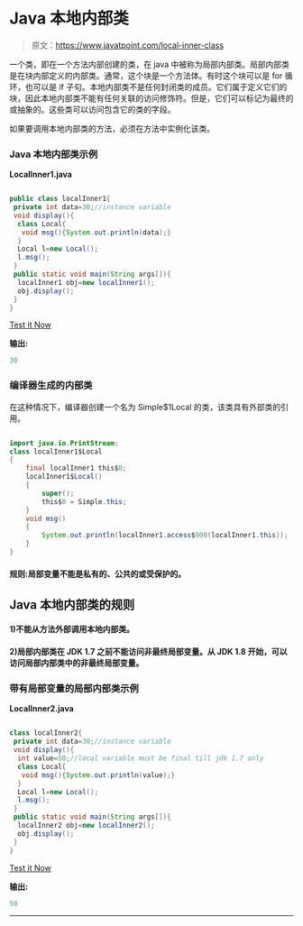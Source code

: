 # Java 本地内部类

> 原文：<https://www.javatpoint.com/local-inner-class>

一个类，即在一个方法内部创建的类，在 java 中被称为局部内部类。局部内部类是在块内部定义的内部类。通常，这个块是一个方法体。有时这个块可以是 for 循环，也可以是 if 子句。本地内部类不是任何封闭类的成员。它们属于定义它们的块，因此本地内部类不能有任何关联的访问修饰符。但是，它们可以标记为最终的或抽象的。这些类可以访问包含它的类的字段。

如果要调用本地内部类的方法，必须在方法中实例化该类。

### Java 本地内部类示例

**LocalInner1.java**

```java

public class localInner1{
 private int data=30;//instance variable
 void display(){
  class Local{
   void msg(){System.out.println(data);}
  }
  Local l=new Local();
  l.msg();
 }
 public static void main(String args[]){
  localInner1 obj=new localInner1();
  obj.display();
 }
}

```

[Test it Now](https://www.javatpoint.com/opr/test.jsp?filename=localInner1)

**输出:**

```java
30

```

### 编译器生成的内部类

在这种情况下，编译器创建一个名为 Simple$1Local 的类，该类具有外部类的引用。

```java

import java.io.PrintStream;
class localInner1$Local
{
    final localInner1 this$0;
    localInner1$Local()
    {   
        super();
        this$0 = Simple.this;
    }
    void msg()
    {
        System.out.println(localInner1.access$000(localInner1.this));
    }
}

```

#### 规则:局部变量不能是私有的、公共的或受保护的。

## Java 本地内部类的规则

#### 1)不能从方法外部调用本地内部类。

#### 2)局部内部类在 JDK 1.7 之前不能访问非最终局部变量。从 JDK 1.8 开始，可以访问局部内部类中的非最终局部变量。

### 带有局部变量的局部内部类示例

**LocalInner2.java**

```java

class localInner2{
 private int data=30;//instance variable
 void display(){
  int value=50;//local variable must be final till jdk 1.7 only
  class Local{
   void msg(){System.out.println(value);}
  }
  Local l=new Local();
  l.msg();
 }
 public static void main(String args[]){
  localInner2 obj=new localInner2();
  obj.display();
 }
}

```

[Test it Now](https://www.javatpoint.com/opr/test.jsp?filename=localInner2)

**输出:**

```java
50

```

* * *